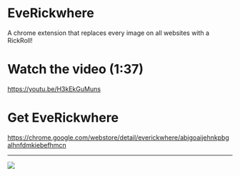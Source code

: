 # EveRickwhere

A chrome extension that replaces every image on all websites with a RickRoll!

# Watch the video (1:37)
https://youtu.be/H3kEkGuMuns

# Get EveRickwhere
https://chrome.google.com/webstore/detail/everickwhere/abjgoaijehnkpbgalhnfdmkiebefhmcn

---

[![](https://user-images.githubusercontent.com/67495678/208467767-bd94838b-e768-455f-b849-a89fb4a4af73.png)](https://youtu.be/H3kEkGuMuns)
